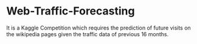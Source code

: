 # Web-Traffic-Forecasting

It is a Kaggle Competition which requires the prediction of future visits on the wikipedia pages given the traffic data of previous 16 months.
